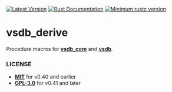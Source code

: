 [![Latest Version](https://img.shields.io/crates/v/vsdb_derive.svg)](https://crates.io/crates/vsdb_derive)
[![Rust Documentation](https://img.shields.io/badge/api-rustdoc-blue.svg)](https://docs.rs/vsdb_derive)
[![Minimum rustc version](https://img.shields.io/badge/rustc-1.63+-lightgray.svg)](https://github.com/rust-random/rand#rust-version-requirements)

# vsdb_derive

Procedure macros for [**vsdb_core**](https://crates.io/crates/vsdb_core) and [**vsdb**](https://crates.io/crates/vsdb).

### LICENSE

- [**MIT**](https://choosealicense.com/licenses/mit) for v0.40 and earlier
- [**GPL-3.0**](../LICENSE) for v0.41 and later
